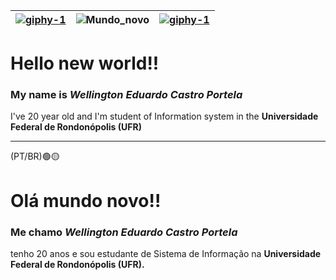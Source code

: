 |<a href="https://imgbb.com/"><img src="https://i.ibb.co/R4vyGM5/giphy-1.gif" alt="giphy-1" border="0"></a>|![Mundo_novo](https://media2.giphy.com/media/3ohs7Sjl26eSQjem3K/giphy.gif?cid=ecf05e47ov8ewnyzqd5sdmv7x5vzztlv0f1u5kqtyywuy5k0&rid=giphy.gif&ct=g)|<a href="https://imgbb.com/"><img src="https://i.ibb.co/R4vyGM5/giphy-1.gif" alt="giphy-1" border="0"></a> |
|-|--------------------------------------------------------------------------------------------------------------------------------------------------|-|

# Hello new world!!

### My name is _Wellington Eduardo Castro Portela_  
I've 20 year old and I'm student of Information system in the **Universidade Federal de Rondonópolis (UFR)**  
___

(PT/BR)🟢🟡
# Olá mundo novo!!

### Me chamo _Wellington Eduardo Castro Portela_  
tenho 20 anos e sou estudante de Sistema de Informação na **Universidade Federal de Rondonópolis (UFR).**




